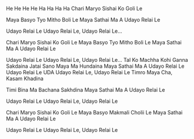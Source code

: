 He He He He Ha Ha Ha Ha
Chari Maryo Sishai Ko Goli Le

Maya Basyo Tyo Mitho Boli Le
Maya Sathai Ma A Udayo Relai Le

Udayo Relai Le
Udayo Relai Le, Udayo Relai Le…

Chari Maryo Sishai Ko Goli Le
Maya Basyo Tyo Mitho Boli Le
Maya Sathai Ma A Udayo Relai Le

Udayo Relai Le
Udayo Relai Le, Udayo Relai Le…
Tal Ko Machha Kohi Ganna Sakdaina
Jatai Sano Maya Ma Hundaina
Maya Sathai Ma A Udayo Relai Le
Udayo Relai Le
UDA Udayo Relai Le, Udayo Relai Le
Timro Maya Cha, Kasam Khadina

Timi Bina Ma Bachana Sakhdina
Maya Sathai Ma A Udayo Relai Le

Udayo Relai Le
Udayo Relai Le, Udayo Relai Le

Chari Maryo Sishai Ko Goli Le
Maya Basyo Makmali Cholii Le
Maya Sathai Ma A Udayo Relai Le

Udayo Relai Le
Udayo Relai Le, Udayo Relai Le